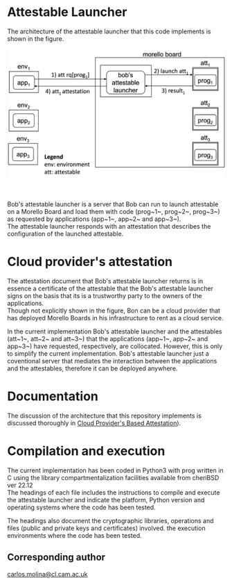 # Attestable Launcher
The architecture of the attestable launcher that this code implements
is shown in the figure.

<p align="center">
  <img src="./figures/attestablelauncherwithatts.png" 
   width="500" title="Attestable launcher with three attestables.">
</p>
</br>


Bob's attestable launcher is a server that Bob can run to
launch attestable on a Morello Board and load them with
code (prog~1~, prog~2~, prog~3~) as requested
by applications (app~1~, app~2~ and app~3~).
<br/>
The attestable launcher responds with an attestation that
describes the configuration of the launched attestable.

 
# Cloud provider's attestation
The attestation document that Bob's attestable launcher
returns is in essence a certificate of the attestable that
the Bob's attestable launcher signs on the basis that its
is a trustworthy party to the owners of the applications.
<br/>
Though not explicitly shown in the figure, Bon can be
a cloud provider that has deployed Morello Boards in his
infrastructure to rent as a cloud service.
<br/>

In the current implementation Bob's attestable launcher and
the attestables (att~1~, att~2~ and att~3~) that the
applications (app~1~, app~2~ and app~3~) have
requested, respectively, are collocated. However, this is
only to simplify the current implementation. Bob's
attestable launcher just a coventional server that
mediates the interaction between the applications and the
attestables, therefore it can be deployed anywhere. 

# Documentation
 The discussion of the architecture that this repository implements
 is discussed thoroughly in [Cloud Provider's Based Attestation](https://github.com/CAMB-DSbD/attestablelauncher/blob/main/docs/CloudProvidersBasedAttestation_carlosmolina.pdf "technical report")). 

 
# Compilation and execution
The current implementation has been coded in Python3
with prog written in C using the library compartmentalization
facilities available from cheriBSD ver 22.12
<br/>
The headings of each file includes the instructions to
compile and execute the attestable launcher and
indicate the platform, Python version and operating
systems where the code has been tested.

The headings also document the cryptographic libraries, operations 
and files (public and private keys and certificates) involved. 
the execution environments where the code has been tested.
 

## Corresponding author  
carlos.molina@cl.cam.ac.uk

 
 
